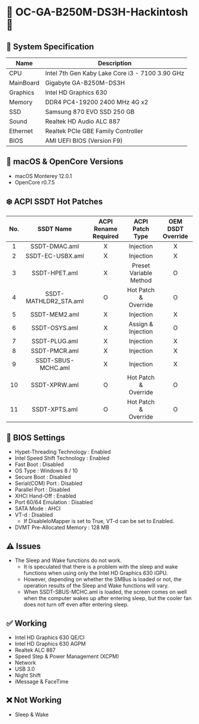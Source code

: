 # 🍧 OC-GA-B250M-DS3H-Hackintosh 🍦

## 🌿 System Specification
| Name | Description |
| - | - |
| CPU | Intel 7th Gen Kaby Lake Core i3 - 7100 3.90 GHz |
| MainBoard | Gigabyte GA-B250M-DS3H |
| Graphics | Intel HD Graphics 630 |
| Memory | DDR4 PC4-19200 2400 MHz 4G x2 |
| SSD | Samsung 870 EVO SSD 250 GB |
| Sound | Realtek HD Audio ALC 887 |
| Ethernet | Realtek PCIe GBE Family Controller |
| BIOS | AMI UEFI BIOS (Version F9) |

## 🍃 macOS & OpenCore Versions
- macOS Monterey 12.0.1
- OpenCore r0.7.5

## ❄️ ACPI SSDT Hot Patches
| No. | SSDT Name | ACPI Rename Required | ACPI Patch Type | OEM DSDT Override |
|:-:|:-:|:-:|:-:|:-:|
| 1 | SSDT-DMAC.aml | X | Injection | X |
| 2 | SSDT-EC-USBX.aml | X | Injection | X |
| 3 | SSDT-HPET.aml | X | Preset Variable Method | O |
| 4 | SSDT-MATHLDR2_STA.aml | O | Hot Patch & Override | O |
| 5 | SSDT-MEM2.aml | X | Injection | X |
| 6 | SSDT-OSYS.aml | X | Assign & Injection | O |
| 7 | SSDT-PLUG.aml | X | Injection | X |
| 8 | SSDT-PMCR.aml | X | Injection | X |
| 9 | SSDT-SBUS-MCHC.aml | X | Injection | X |
| 10 | SSDT-XPRW.aml | O | Hot Patch & Override | O |
| 11 | SSDT-XPTS.aml | O | Hot Patch & Override | O |

## 🍁 BIOS Settings
- Hypet-Threading Technology : Enabled
- Intel Speed Shift Technology : Enabled
- Fast Boot : Disabled
- OS Type : Windows 8 / 10
- Secure Boot : Disabled
- Serial(COM) Port : Disabled
- Parallel Port : Disabled
- XHCI Hand-Off : Enabled
- Port 60/64 Emulation : Disabled
- SATA Mode : AHCI
- VT-d : Disabled
  - If DisableIoMapper is set to True, VT-d can be set to Enabled.
- DVMT Pre-Allocated Memory : 128 MB

## ⚠️ Issues
- The Sleep and Wake functions do not work.
  - It is speculated that there is a problem with the sleep and wake functions when using only the Intel HD Graphics 630 iGPU.
  - However, depending on whether the SMBus is loaded or not, the operation results of the Sleep and Wake functions will vary.
  - When SSDT-SBUS-MCHC.aml is loaded, the screen comes on well when the computer wakes up after entering sleep, but the cooler fan does not turn off even after entering sleep.

## ✅ Working
- Intel HD Graphics 630 QE/CI
- Intel HD Graphics 630 AGPM
- Realtek ALC 887
- Speed Step & Power Management (XCPM)
- Network
- USB 3.0
- Night Shift
- iMessage & FaceTime

## ❌ Not Working
- Sleep & Wake
